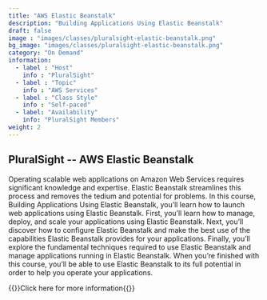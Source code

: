 ```yaml
---
title: "AWS Elastic Beanstalk"
description: "Building Applications Using Elastic Beanstalk"
draft: false
image : "images/classes/pluralsight-elastic-beanstalk.png"
bg_image: "images/classes/pluralsight-elastic-beanstalk.png"
category: "On Demand"
information:
  - label : "Host"
    info : "PluralSight"
  - label : "Topic"
    info : "AWS Services"
  - label : "Class Style"
    info : "Self-paced"
  - label: "Availability"
    info: "PluralSight Members"
weight: 2
---
```


## PluralSight -- AWS Elastic Beanstalk

Operating scalable web applications on Amazon Web Services requires significant knowledge and expertise. Elastic Beanstalk streamlines this process and removes the tedium and potential for problems. In this course, Building Applications Using Elastic Beanstalk, you’ll learn how to launch web applications using Elastic Beanstalk. First, you’ll learn how to manage, deploy, and scale your applications using Elastic Beanstalk. Next, you’ll discover how to configure Elastic Beanstalk and make the best use of the capabilities Elastic Beanstalk provides for your applications. Finally, you’ll explore the fundamental techniques required to use Elastic Beanstalk and manage applications running in Elastic Beanstalk. When you’re finished with this course, you’ll be able to use Elastic Beanstalk to its full potential in order to help you operate your applications.

{{<extlink class="btn btn-small" url="https://www.pluralsight.com/courses/elastic-beanstalk-building-applications">}}Click here for more information{{</extlink>}}
